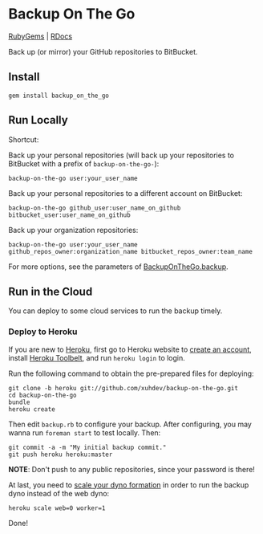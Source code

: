 # Backup On The Go

[RubyGems][1] | [RDocs][2]

Back up (or mirror) your GitHub repositories to BitBucket.

## Install

    gem install backup_on_the_go

## Run Locally

Shortcut:

Back up your personal repositories (will back up your repositories to BitBucket
with a prefix of `backup-on-the-go-`):

    backup-on-the-go user:your_user_name

Back up your personal repositories to a different account on BitBucket:

    backup-on-the-go github_user:user_name_on_github bitbucket_user:user_name_on_github

Back up your organization repositories:

    backup-on-the-go user:your_user_name github_repos_owner:organization_name bitbucket_repos_owner:team_name

For more options, see the parameters of [BackupOnTheGo.backup][3].


## Run in the Cloud

You can deploy to some cloud services to run the backup timely.

### Deploy to Heroku

If you are new to [Heroku](http://heroku.com), first go to Heroku website to
[create an account][heroku_signup], install [Heroku Toolbelt][], and run
`heroku login` to login.

Run the following command to obtain the pre-prepared files for deploying:

    git clone -b heroku git://github.com/xuhdev/backup-on-the-go.git
    cd backup-on-the-go
    bundle
    heroku create

Then edit `backup.rb` to configure your backup. After configuring, you may
wanna run `foreman start` to test locally. Then:

    git commit -a -m "My initial backup commit."
    git push heroku heroku:master

**NOTE**: Don't push to any public repositories, since your password is there!

At last, you need to [scale your dyno formation][] in order to run the backup
dyno instead of the web dyno:

    heroku scale web=0 worker=1

Done!


[1]: https://rubygems.org/gems/backup_on_the_go
[2]: http://rubydoc.info/github/xuhdev/backup-on-the-go/master/frames
[3]: http://rubydoc.info/github/xuhdev/backup-on-the-go/master/BackupOnTheGo.backup
[heroku_signup]: https://id.heroku.com/signup
[Heroku Toolbelt]: https://toolbelt.heroku.com/
[scale your dyno formation]: https://devcenter.heroku.com/articles/scaling
